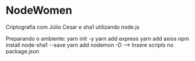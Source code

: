 # NodeWomen
Criptografia com Júlio Cesar e sha1 utilizando node.js

Preparando o ambiente:
yarn init -y
yarn add express
yarn add axios
npm install node-sha1 --save
yarn add nodemon -D
 --> Insere scripts no package.json
